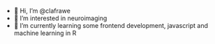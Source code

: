 - 👋 Hi, I’m @clafrawe
- 👀 I’m interested in neuroimaging
- 🌱 I’m currently learning some frontend development, javascript and machine learning in R


<!---
clafrawe/clafrawe is a ✨ special ✨ repository because its `README.md` (this file) appears on your GitHub profile.
You can click the Preview link to take a look at your changes.
--->
